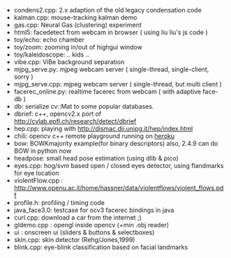 * condens2.cpp: 2.x adaption of the old legacy condensation code
* kalman.cpp: mouse-tracking kalman demo
* gas.cpp: Neural Gas (clustering) experiment
* html5: facedetect from webcam in browser ( using liu liu's js code )
* toy/echo: echo chamber
* toy/zoom: zooming in/out of highgui window
* toy/kaleidoscope: .. kids ..
* vibe.cpp: ViBe background separation
* mjpg_serve.py: mjpeg webcam server ( single-thread, single-client, sorry )
* mjpg_serve.cpp: mjpeg webcam server ( single-thread, but multi client )
* facerec_online.py: realtime facerec from webcam ( with adaptive face-db )
* db: serialize cv::Mat to some popular databases.
* dbrief: c++, opencv2.x port of http://cvlab.epfl.ch/research/detect/dbrief
* hep.cpp: playing with http://dismac.dii.unipg.it/hep/index.html
* chili: opencv c++ remote playground running on [heroku](http://sugarcoatedchili.herokuapp.com/)
* bow: BOWKmajority example(for binary descriptors) also, 2.4.9 can do BOW in python now
* headpose: small head pose estimation (using dlib & pico)
* eyes.cpp: hog/svm based open / closed eyes detector, using flandmarks for eye location
* violentFlow.cpp : http://www.openu.ac.il/home/hassner/data/violentflows/violent_flows.pdf
* profile.h: profiling / timing code
* java_face3.0: testcase for ocv3 facerec bindings in java
* curl.cpp: download a car from the internet ;)
* gldemo.cpp : opengl inside opencv (+min .obj reader)
* ui : onscreen ui (sliders & buttons & selectboxes)
* skin.cpp: skin detector (Rehg/Jones,1999)
* blink.cpp: eye-blink classification based on facial landmarks

